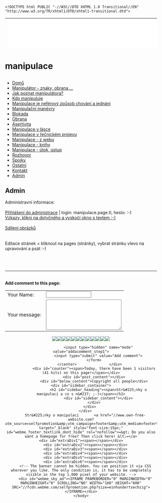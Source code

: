 
    <!DOCTYPE html PUBLIC "-//W3C//DTD XHTML 1.0 Transitional//EN" "http://www.w3.org/TR/xhtml1/DTD/xhtml1-transitional.dtd">
<html xmlns="http://www.w3.org/1999/xhtml" xml:lang="en" lang="en">
	<head>
        <!-- The banner cannot be hidden. You can position it via CSS wherever you like. The only condition is, it has to be completely visible in the top 1,000 pixel of your website. -->
        <style type="text/css">
            <!--
                #webme_sky_ad {
                    position: absolute;
                    right: 5px;
                    top: 0px;
                    z-index: 1000000000000000000; 
                }
                #webme_footer_textlink_dont_hide {
z-index: 10000;
color: white;
background-color: black;
}            //-->
        </style>    
		<meta http-equiv="Content-Type" content="text/html; charset=iso-8859-15" />
		        <script type="text/javascript">
        var dateTimeOffset = new Date().getTimezoneOffset();
        
        (function () {
            var onload = function () {
                var elementArray = [];
                
                if (document.getElementsByClassName) {
                    elementArray = document.getElementsByClassName("localtime");
                } else {
                    var re = new RegExp('(^| )localtime( |$)');
                    var els = document.getElementsByTagName("*");
                    for (var i=0,j=els.length; i<j; i++) {
                        if (re.test(els[i].className))
                            elementArray.push(els[i]);
                    }
                }
                
                for (var i = 0; i < elementArray.length; i++) {    
                    var timeLocal = new Date(parseInt(elementArray[i].getAttribute("data-timestamp")));
                    var hour = timeLocal.getHours();
                    var ap = "am";
                    if (hour > 11) {
                        ap = "pm";
                    }
                    else if (hour > 12) {
                        hour = hour - 12;
                    }
                    
                    var string = elementArray[i].getAttribute("data-template");
                    string = string.replace("[Y]", timeLocal.getFullYear());
                    string = string.replace("[m]", ('0' + (timeLocal.getMonth() + 1)).slice(-2));
                    string = string.replace("[d]", ('0' + timeLocal.getDate()).slice(-2));
                    string = string.replace("[H]", ('0' + timeLocal.getHours()).slice(-2));
                    string = string.replace("[g]", ('0' + hour).slice(-2));
                    string = string.replace("[i]", ('0' + timeLocal.getMinutes()).slice(-2));
                    string = string.replace("[s]", ('0' + timeLocal.getSeconds()).slice(-2));
                    string = string.replace("[a]", ap);
                    elementArray[i].childNodes[0].nodeValue = string;
                }
            };
            
            if (window.addEventListener)
                window.addEventListener("DOMContentLoaded", onload);
            else if (window.attachEvent)
                window.attachEvent("onload", onload);
        })();
        </script><link rel="canonical" href="https://manipulace.page.tl/Admin.htm" />
<link href="https://wtheme.webme.com/img/main/ios_icons/apple-touch-icon.png" rel="apple-touch-icon" />
<link href="https://wtheme.webme.com/img/main/ios_icons/apple-touch-icon-76x76.png" rel="apple-touch-icon" sizes="76x76" />
<link href="https://wtheme.webme.com/img/main/ios_icons/apple-touch-icon-120x120.png" rel="apple-touch-icon" sizes="120x120" />
<link href="https://wtheme.webme.com/img/main/ios_icons/apple-touch-icon-152x152.png" rel="apple-touch-icon" sizes="152x152" />
<meta property="og:title" content="manipulace - Admin" />
<meta property="og:image" content="https://theme.webme.com/designs/css-only/screen.jpg" />
<script type="text/javascript">
  var _gaq = _gaq || [];
  _gaq.push(['_setAccount', 'UA-48793753-2']);
  _gaq.push(['_setCustomVar',
      1,
      'package',
      'free',
      3
   ]);
_gaq.push(['_setCustomVar',
      2,
      'design',
      'css-only',
      3
   ]);
_gaq.push(['_setCustomVar',
      3,
      'module',
      'false',
      3
   ]);
_gaq.push(['_setCustomVar',
      4,
      'afa',
      'unchecked',
      3
   ]);
_gaq.push(['_setCustomVar',
      5,
      'll',
      '2M',
      3
   ]);

  _gaq.push (['_gat._anonymizeIp']);
  _gaq.push(['_setDomainName', 'page.tl']);  
  _gaq.push(['_setAllowLinker', true]);  
  _gaq.push(['_trackPageLoadTime']);
  _gaq.push(['_trackPageview']);
  (function() {
    var ga = document.createElement('script'); ga.type = 'text/javascript'; ga.async = true;
    ga.src = ('https:' == document.location.protocol ? 'https://ssl' : 'http://www') + '.google-analytics.com/ga.js';
    var s = document.getElementsByTagName('script')[0]; s.parentNode.insertBefore(ga, s);
  })();

</script>
		<title>manipulace - Admin</title>
			</head>
	<body id="hpb_cssonly">
		                    <style type="text/css">
            #ad-8f14 br {
                            display: none;
                    }
                    </style>
                    <table height="102" id="ad-8f14">
                        <tr>
                            <td height="102">
                                <IFRAME FRAMEBORDER="0" MARGINWIDTH="0" MARGINHEIGHT="0" SCROLLING="NO" WIDTH="728" HEIGHT="90" SRC="//fcdn.webme.com/selfpromotion.php?size=siebenhundertachtundzwanzig"></IFRAME>
                            </td>
                        </tr>
                    </table>
		<div id="container">
			<div id="header_container">
				<div id="pre_header"></div>
				<div class="header"><h1 id="header"><span>manipulace</span></h1></div>
				<div id="post_header"></div>
			</div>
			<div id="nav_container">
			<h2 id="nav_heading"><span><!-- <img src="https://thumb.ibb.co/h4dGxk/aum_design_thing_by_cellardoor13.jpg" alt="logo" /> --></span></h2>
				<ul id="nav">
<li class="nav_element" id="nav_Dom">
<a href="/Dom%26%23367%3B.htm" class="menu">Dom&#367;</a></li>
<li class="nav_element" id="nav_Manipultorznakyobrana">
<a href="/Manipul%E1tor-_-znaky%2C-obrana%2C-.--.--.-.htm" class="menu">Manipul&#225;tor - znaky, obrana,...</a></li>
<li class="nav_element" id="nav_Jakpoznatmanipultora">
<a href="/Jak-poznat-manipul%E1tora-f-.htm" class="menu">Jak poznat manipul&#225;tora?</a></li>
<li class="nav_element" id="nav_Kdomanipuluje">
<a href="/Kdo-manipuluje.htm" class="menu">Kdo manipuluje</a></li>
<li class="nav_element" id="nav_Manipulacejenefrovzpsobchovnajednn">
<a href="/Manipulace-je-nef-e2-rov%FD-zp%26%23367%3Bsob-chov%E1n%ED-a-jedn%E1n%ED.htm" class="menu">Manipulace je nef&#233;rov&#253; zp&#367;sob chov&#225;n&#237; a jedn&#225;n&#237;</a></li>
<li class="nav_element" id="nav_Manipulanmanvry">
<a href="/Manipula%26%23269%3Bn%ED-man-e2-vry.htm" class="menu">Manipula&#269;n&#237; man&#233;vry</a></li>
<li class="nav_element" id="nav_Blokada">
<a href="/Blokada.htm" class="menu">Blokada</a></li>
<li class="nav_element" id="nav_Obrana">
<a href="/Obrana.htm" class="menu">Obrana</a></li>
<li class="nav_element" id="nav_Asertivita">
<a href="/Asertivita.htm" class="menu">Asertivita</a></li>
<li class="nav_element" id="nav_Manipulacevlsce">
<a href="/Manipulace-v-l%E1sce.htm" class="menu">Manipulace v l&#225;sce</a></li>
<li class="nav_element" id="nav_Manipulacevenickmprojevu">
<a href="/Manipulace-v-%26%23345%3Be%26%23269%3Bnick-e2-m-projevu.htm" class="menu">Manipulace v &#345;e&#269;nick&#233;m projevu</a></li>
<li class="nav_element" id="nav_Manipulacezwebu">
<a href="/Manipulace-_-z-webu.htm" class="menu">Manipulace - z webu</a></li>
<li class="nav_element" id="nav_Manipulaceknihy">
<a href="/Manipulace-_-knihy.htm" class="menu">Manipulace - knihy</a></li>
<li class="nav_element" id="nav_Manipulacetokstup">
<a href="/Manipulace-_-%FAtok%2C-%FAstup.htm" class="menu">Manipulace - &#250;tok, &#250;stup</a></li>
<li class="nav_element" id="nav_Rozhovor">
<a href="/Rozhovor.htm" class="menu">Rozhovor</a></li>
<li class="nav_element" id="nav_Spojky">
<a href="/Spojky.htm" class="menu">Spojky</a></li>
<li class="nav_element" id="nav_Ostatn">
<a href="/Ostatn%ED.htm" class="menu">Ostatn&#237;</a></li>
<li class="nav_element" id="nav_Kontakt">
<a href="/Kontakt.htm" class="menu">Kontakt</a></li>
<li class="nav_element checked_menu" id="nav_Admin">
<a href="/Admin.htm" class="menu">Admin</a></li>
				</ul>
			</div>
			<div id="content_container">
				<div id="pre_content"></div>
				<div id="content">
					<h2 id="title"><span>Admin</span></h2>
					Administravn&iacute; informace:<br />
<br />
<a href="https://www.own-free-website.com/login.php" target="_blank">P&#345;ihl&aacute;&scaron;en&iacute; do administrace</a> | login: manipulace.page.tl, heslo: :-)<br />
<a target="_blank" href="https://www.own-free-website.com/message.php">Vzkazy, klikni na doty&#269;n&eacute;ho a vysko&#269;&iacute; okno s textem :-)</a> <br />
<br />
<a target="_top" href="https://cs.imgbb.com/">Sd&iacute;len&iacute; obr&aacute;zk&#367;</a><br />
<br />
<br />
Editace str&aacute;nek = kliknout na pages (str&aacute;nky), vybrat str&aacute;nku vlevo na upravov&aacute;n&iacute; a ps&aacute;t :-)<br /><br /><br /><br /><hr>			<br><b>Add comment to this page:</b><br>
			<center>
				<form action="Admin.htm#comment" method="POST">
					<table>
						<tr style="text-align:left;"><td>Your Name:</td><td><input value="" type="text" name="modulenter[name]" style="width: 150px; "></td></tr><tr style="text-align:left;"><td>Your message:</td><td><textarea id="kommentartext" name="modulenter[text]" rows="6" style="width: 250px;  height:100px;"></textarea></td></tr>
					</table>
					
<script type="text/javascript">
function insert_smilie (code) {
	document.getElementById('kommentartext').value += ' ' + code;
	document.getElementById('kommentartext').focus();
}
</script><a href="#" class="InsertSmilie" onclick="insert_smilie(';)'); blur(this); return false;"><img src="//theme.webme.com/smiles/wink.gif" border="0" /></a><a href="#" class="InsertSmilie" onclick="insert_smilie(':)'); blur(this); return false;"><img src="//theme.webme.com/smiles/smiley.gif" border="0" /></a><a href="#" class="InsertSmilie" onclick="insert_smilie(':D'); blur(this); return false;"><img src="//theme.webme.com/smiles/cheesy.gif" border="0" /></a><a href="#" class="InsertSmilie" onclick="insert_smilie('>:('); blur(this); return false;"><img src="//theme.webme.com/smiles/angry.gif" border="0" /></a><a href="#" class="InsertSmilie" onclick="insert_smilie(':('); blur(this); return false;"><img src="//theme.webme.com/smiles/sad.gif" border="0" /></a><a href="#" class="InsertSmilie" onclick="insert_smilie(':o'); blur(this); return false;"><img src="//theme.webme.com/smiles/shocked.gif" border="0" /></a><a href="#" class="InsertSmilie" onclick="insert_smilie('8)'); blur(this); return false;"><img src="//theme.webme.com/smiles/cool.gif" border="0" /></a><a href="#" class="InsertSmilie" onclick="insert_smilie('???'); blur(this); return false;"><img src="//theme.webme.com/smiles/huh.gif" border="0" /></a><a href="#" class="InsertSmilie" onclick="insert_smilie(';-)'); blur(this); return false;"><img src="//theme.webme.com/smiles/rolleyes.gif" border="0" /></a><a href="#" class="InsertSmilie" onclick="insert_smilie(':P'); blur(this); return false;"><img src="//theme.webme.com/smiles/tongue.gif" border="0" /></a><a href="#" class="InsertSmilie" onclick="insert_smilie(':-\'); blur(this); return false;"><img src="//theme.webme.com/smiles/undecided.gif" border="0" /></a><a href="#" class="InsertSmilie" onclick="insert_smilie(':\'('); blur(this); return false;"><img src="//theme.webme.com/smiles/cry.gif" border="0" /></a><br />
					<input type="hidden" name="mode" value="addacomment_step1">
					<input type="submit" value="Add comment">
				</form>
			</center>				</div>
				<div id="counter"><span>Today, there have been 1 visitors (41 hits) on this page!</span></div>
				<div id="post_content"></div>
				<div id="below_content">Copyright all people</div>				<div id="sidebar_container">
					<h2 id="sidebar_heading"><span>Str&#225;nky o manipulaci a co s n&#237; ;-)</span></h2>
					<div id="sidebar_content"></div>
				</div>
			</div>
		</div>
		Str&#225;nky o manipulaci		<a href="//www.own-free-website.com?utm_source=selfpromotion&amp;utm_campaign=footer&amp;utm_medium=footertextlink" target="_blank" style="font-size:15px;" id="webme_footer_textlink_dont_hide" rel="nofollow">=&gt; Do you also want a homepage for free? Then click here! &lt;=</a>						<div id="extraDiv1"><span></span></div>
		<div id="extraDiv2"><span></span></div>
		<div id="extraDiv3"><span></span></div>
		<div id="extraDiv4"><span></span></div>
		<div id="extraDiv5"><span></span></div>
		<div id="extraDiv6"><span></span></div>
        <!-- The banner cannot be hidden. You can position it via CSS wherever you like. The only condition is, it has to be completely visible in the top 1,000 pixel of your website. -->
        <div id="webme_sky_ad"><IFRAME FRAMEBORDER="0" MARGINWIDTH="0" MARGINHEIGHT="0" SCROLLING="NO" WIDTH="160" HEIGHT="600" SRC="//fcdn.webme.com/selfpromotion.php?size=einhundertsechzig"></IFRAME></div>
	</body>
</html>

